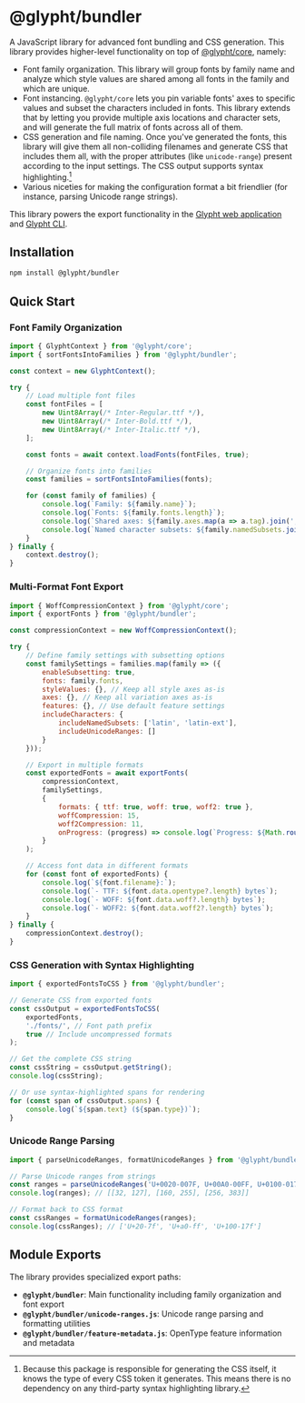 # @glypht/bundler

A JavaScript library for advanced font bundling and CSS generation. This library provides higher-level functionality on top of [@glypht/core](https://www.npmjs.com/package/@glypht/core), namely:

- Font family organization. This library will group fonts by family name and analyze which style values are shared among all fonts in the family and which are unique.
- Font instancing. `@glypht/core` lets you pin variable fonts' axes to specific values and subset the characters included in fonts. This library extends that by letting you provide multiple axis locations and character sets, and will generate the full matrix of fonts across all of them.
- CSS generation and file naming. Once you've generated the fonts, this library will give them all non-colliding filenames and generate CSS that includes them all, with the proper attributes (like `unicode-range`) present according to the input settings. The CSS output supports syntax highlighting.[^1]
- Various niceties for making the configuration format a bit friendlier (for instance, parsing Unicode range strings).

This library powers the export functionality in the [Glypht web application](https://glypht.valadaptive.dev) and [Glypht CLI](https://www.npmjs.com/package/@glypht/cli).

## Installation

```bash
npm install @glypht/bundler
```

## Quick Start

### Font Family Organization

```javascript
import { GlyphtContext } from '@glypht/core';
import { sortFontsIntoFamilies } from '@glypht/bundler';

const context = new GlyphtContext();

try {
    // Load multiple font files
    const fontFiles = [
        new Uint8Array(/* Inter-Regular.ttf */),
        new Uint8Array(/* Inter-Bold.ttf */),
        new Uint8Array(/* Inter-Italic.ttf */),
    ];

    const fonts = await context.loadFonts(fontFiles, true);

    // Organize fonts into families
    const families = sortFontsIntoFamilies(fonts);

    for (const family of families) {
        console.log(`Family: ${family.name}`);
        console.log(`Fonts: ${family.fonts.length}`);
        console.log(`Shared axes: ${family.axes.map(a => a.tag).join(', ')}`);
        console.log(`Named character subsets: ${family.namedSubsets.join(', ')}`);
    }
} finally {
    context.destroy();
}
```

### Multi-Format Font Export

```javascript
import { WoffCompressionContext } from '@glypht/core';
import { exportFonts } from '@glypht/bundler';

const compressionContext = new WoffCompressionContext();

try {
    // Define family settings with subsetting options
    const familySettings = families.map(family => ({
        enableSubsetting: true,
        fonts: family.fonts,
        styleValues: {}, // Keep all style axes as-is
        axes: {}, // Keep all variation axes as-is
        features: {}, // Use default feature settings
        includeCharacters: {
            includeNamedSubsets: ['latin', 'latin-ext'],
            includeUnicodeRanges: []
        }
    }));

    // Export in multiple formats
    const exportedFonts = await exportFonts(
        compressionContext,
        familySettings,
        {
            formats: { ttf: true, woff: true, woff2: true },
            woffCompression: 15,
            woff2Compression: 11,
            onProgress: (progress) => console.log(`Progress: ${Math.round(progress * 100)}%`)
        }
    );

    // Access font data in different formats
    for (const font of exportedFonts) {
        console.log(`${font.filename}:`);
        console.log(`- TTF: ${font.data.opentype?.length} bytes`);
        console.log(`- WOFF: ${font.data.woff?.length} bytes`);
        console.log(`- WOFF2: ${font.data.woff2?.length} bytes`);
    }
} finally {
    compressionContext.destroy();
}
```

### CSS Generation with Syntax Highlighting

```javascript
import { exportedFontsToCSS } from '@glypht/bundler';

// Generate CSS from exported fonts
const cssOutput = exportedFontsToCSS(
    exportedFonts,
    './fonts/', // Font path prefix
    true // Include uncompressed formats
);

// Get the complete CSS string
const cssString = cssOutput.getString();
console.log(cssString);

// Or use syntax-highlighted spans for rendering
for (const span of cssOutput.spans) {
    console.log(`${span.text} (${span.type})`);
}
```

### Unicode Range Parsing

```javascript
import { parseUnicodeRanges, formatUnicodeRanges } from '@glypht/bundler';

// Parse Unicode ranges from strings
const ranges = parseUnicodeRanges('U+0020-007F, U+00A0-00FF, U+0100-017F');
console.log(ranges); // [[32, 127], [160, 255], [256, 383]]

// Format back to CSS format
const cssRanges = formatUnicodeRanges(ranges);
console.log(cssRanges); // ['U+20-7f', 'U+a0-ff', 'U+100-17f']
```

## Module Exports

The library provides specialized export paths:

- **`@glypht/bundler`**: Main functionality including family organization and font export
- **`@glypht/bundler/unicode-ranges.js`**: Unicode range parsing and formatting utilities
- **`@glypht/bundler/feature-metadata.js`**: OpenType feature information and metadata

[^1]: Because this package is responsible for generating the CSS itself, it knows the type of every CSS token it generates. This means there is no dependency on any third-party syntax highlighting library.
